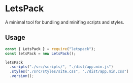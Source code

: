 # LetsPack

A minimal tool for bundling and minifing scripts and styles.

## Usage

```javascript
const { LetsPack } = require("letspack");
const letsPack = new LetsPack();

letsPack
  .scripts("./src/scripts/", "./dist/app.min.js")
  .styles("./src/styles/site.css", "./dist/app.min.css")
  .version();
```

